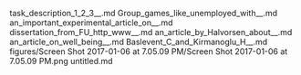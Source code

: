 task_description_1_2_3__.md
Group_games_like_unemployed_with__.md
an_important_experimental_article_on__.md
dissertation_from_FU_http_www__.md
an_article_by_Halvorsen_about__.md
an_article_on_well_being__.md
Baslevent_C_and_Kirmanoglu_H__.md
figures/Screen Shot 2017-01-06 at 7.05.09 PM/Screen Shot 2017-01-06 at 7.05.09 PM.png
untitled.md
